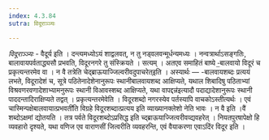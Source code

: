 ```yaml
---
index: 4.3.84
sutra: विदूराञ्ञ्यः

---
```

_विदूराञ्ञ्यः_ - वैदूर्य इति । दन्त्यमध्योऽयं शाद्वलवत्, न तु नड्वलवन्मूर्धन्यमध्यः । नन्वत्रार्थाऽसङ्गतिः, बालावायपर्वताद्ध्यसौ प्रभवति, विदूरनगरे तु संस्क्रियते । सत्यम् । अतएव समाहितं बाष्ये -॒बालवायो विदूरं च प्रकृत्यन्तरमेव वा । न वै तत्रेति चेद्ब्राऊयाज्जिल्वरीवदुपाचरेत्इति । अस्यार्थः —  -बालवायशब्दः प्रत्ययं लभते, विदूरादेशं च, सूत्रे पठितेनादेशेनानुरूपः स्थानीबालवायशब्द आक्षिप्यते, यथाल शिबादिषु पठिताभ्यां विश्रवणरवणादेशाभ्यामनुरूपः स्थानी विआवस्शब्द आक्षिप्यते, यथा वापद्दन्न॑इत्यादौ पदाद्यादेशानुरूपः स्थानी पाददन्तादिराक्षिप्यते तद्वत् । प्रकृत्यन्तरमेवेति । विदूरशब्दो नगरस्येव पर्तस्यापि वाचकोऽस्तीत्यर्थः । एवं चास्मिन्पक्षेबालवायात्प्रभवती॑ति विग्रहे विदूरशब्दात्प्रत्यय इति व्याख्यानक्लेशो नेति भावः । न वै इति ।वै॑ शब्दोऽक्षमां द्योतयति । तत्र पर्वते विदूरशब्दोऽप्रसिद्ध इति च्द्ब्राऊयाज्जित्वरीवव्द्यवहरेत् । नियतपुरषापेक्षो हि व्यवहारो दृश्यते, यथा वणिज एव वाराणसीं जित्वरीति व्यवहरन्ति, एवं वैयाकरणा एवाऽदिंर विदूर इति ।
